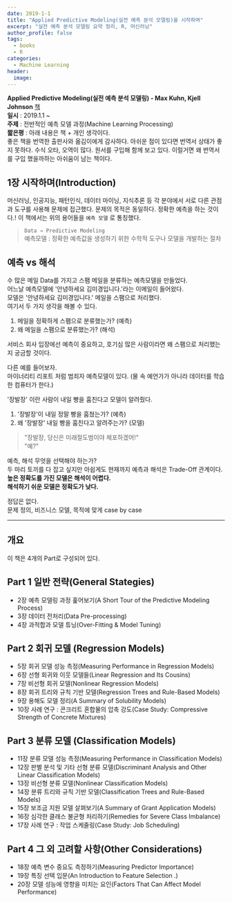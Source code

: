 ```yaml
---
date: 2019-1-1
title: "Applied Predictive Modeling(실전 예측 분석 모델링)을 시작하며"
excerpt: "실전 예측 분석 모델링 요약 정리, R, 머신러닝"
author_profile: false
tags:
  - books
  - R
categories:
  - Machine Learning
header:
  image:
---
```


**Applied Predictive Modeling(실전 예측 분석 모델링) - Max Kuhn, Kjell Johnson** [책](https://book.naver.com/bookdb/book_detail.nhn?bid=12812347)    
**일시** : 2019.1.1 ~  
**주제** : 전반적인 예측 모델 과정(Machine Learning Processing)  
**짧은평** : 아래 내용은 책 + 개인 생각이다.   
좋은 책을 번역한 출판사와 옮김이에게 감사하다. 아쉬운 점이 있다면 번역서 상태가 좋지 못하다. 수식 오타, 오역이 많다. 원서를 구입해 함께 보고 있다. 이럴거면 왜 번역서를 구입 했을까하는 아쉬움이 남는 책이다.  

## 1장 시작하며(Introduction)
머신러닝, 인공지능, 패턴인식, 데이터 마이닝, 지식추론 등 각 분야에서 서로 다른 관점과 도구를 사용해 문제에 접근했다. 문제의 목적은 동일하다. 정확한 예측을 하는 것이다.!
이 책에서는 위의 용어들을 `예측 모델` 로 통칭했다.  

> `Data → Predictive Modeling`  
예측모델 : 정확한 예측값을 생성하기 위한 수학적 도구나 모델을 개발하는 절차

## **예측 vs 해석**
수 많은 메일 Data를 가지고 스팸 메일을 분류하는 예측모델을 만들었다.  
어느날 예측모델에 '안녕하세요 김미경입니다.'라는 이메일이 들어왔다.  
모델은 '안녕하세요 김미경입니다.' 메일을 스팸으로 처리했다.  
여기서 두 가지 생각을 해볼 수 있다.  
1. 메일을 정확하게 스팸으로 분류했는가? (예측)  
2. 왜 메일을 스팸으로 분류했는가? (해석)  

서비스 회사 입장에선 예측이 중요하고, 호기심 많은 사람이라면 왜 스팸으로 처리했는지 궁금할 것이다.  

다른 예를 들어보자.  
마이너리티 리포트 처럼 범죄자 예측모델이 있다. (물 속 예언가가 아니라 데이터를 학습한 컴퓨터가 한다.)  

'장발장' 이란 사람이 내일 빵을 훔친다고 모델이 알려줬다.  

1. '장발장'이 내일 정말 빵을 훔쳤는가? (예측)  
2. 왜 '장발장' 내일 빵을 훔친다고 알려주는가? (모델)  
> "장발장, 당신은 미래절도범이야 체포하겠어!"  
"예?"  

예측, 해석 무엇을 선택해야 하는가?  
두 마리 토끼를 다 잡고 싶지만 아쉽게도 현재까지 예측과 해석은 Trade-Off 관계이다.  
**높은 정확도를 가진 모델은 해석이 어렵다.**  
**해석하기 쉬운 모델은 정확도가 낮다.**   

정답은 없다.  
문제 정의, 비즈니스 모델, 목적에 맞게 case by case  

---

## 개요

이 책은 4개의 Part로 구성되어 있다.

## Part 1 일반 전략(General Stategies)
- 2장 예측 모델링 과정 훑어보기(A Short Tour of the Predictive Modeling Process)
- 3장 데이터 전처리(Data Pre-processing)
- 4장 과적합과 모델 튜닝(Over-Fitting & Model Tuning)

## Part 2 회귀 모델 (Regression Models)
- 5장 회귀 모델 성능 측정(Measuring Performance in Regression Models)
- 6장 선형 회귀와 이웃 모델들(Linear Regression and Its Cousins)
- 7장 비선형 회귀 모델(Nonlinear Regression Models)
- 8장 회귀 트리와 규칙 기반 모델(Regression Trees and Rule-Based Models)
- 9장 용해도 모델 정리(A Summary of Solubility Models)
- 10장 사례 연구 : 콘크리트 혼합물의 압축 강도(Case Study: Compressive Strength of Concrete Mixtures)

## Part 3 분류 모델 (Classification Models)
- 11장 분류 모델 성능 측정(Measuring Performance in Classification Models)
- 12장 판별 분석 및 기타 선형 분류 모델(Discriminant Analysis and Other Linear Classification Models)
- 13장 비선형 분류 모델(Nonlinear Classification Models)
- 14장 분류 트리와 규칙 기반 모델(Classification Trees and Rule-Based Models)
- 15장 보조금 지원 모델 살펴보기(A Summary of Grant Application Models)
- 16장 심각한 클래스 불균형 처리하기(Remedies for Severe Class Imbalance)
- 17장 사례 연구 : 작업 스케줄링(Case Study: Job Scheduling)

## Part 4 그 외 고려할 사항(Other Considerations)
- 18장 예측 변수 중요도 측정하기(Measuring Predictor Importance)
- 19장 특징 선택 입문(An Introduction to Feature Selection .)
- 20장 모델 성능에 영향을 미치는 요인(Factors That Can Affect Model Performance)
